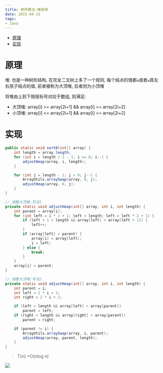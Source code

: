 ```yaml
---
title: 排序算法:堆排序
date: 2015-04-15
tags:
- Java
---
```

<!-- TOC -->

- [原理](#原理)
- [实现](#实现)

<!-- /TOC -->
# 原理

堆: 也是一种树形结构, 在完全二叉树上多了一个规则, 每个结点的值都`≥`或者`≤`其左右孩子结点的值, 前者被称为大顶堆, 后者则为小顶堆

将堆由上到下按层标号对应于数组, 则满足:
* 大顶堆: array[i] >= array[2i+1] && array[i] >= array[2i+2]  
* 小顶堆: array[i] <= array[2i+1] && array[i] <= array[2i+2]

# 实现

```Java
public static void sort0(int[] array) {
    int length = array.length;
    for (int i = length / 2 - 1; i >= 0; i--) {
        adjustHeap(array, i, length);
    }

    for (int j = length - 1; j > 0; j--) {
        ArrayUtils.arraySwap(array, 0, j);
        adjustHeap(array, 0, j);
    }
}
```

```Java
// 调整大顶堆:写法1
private static void adjustHeap(int[] array, int i, int length) {
    int parent = array[i];
    for (int left = i * 2 + 1; left < length; left = left * 2 + 1) {
        if (left + 1 < length && array[left] < array[left + 1]) {
            left++;
        }
        if (array[left] > parent) {
            array[i] = array[left];
            i = left;
        } else {
            break;
        }
    }
    array[i] = parent;
}
```

```Java
// 调整大顶堆:写法2
private static void adjustHeap(int[] array, int i, int length) {
    int parent = i;
    int left = 2 * i + 1;
    int right = 2 * i + 2;

    if (left < length && array[left] > array[parent])
        parent = left;
    if (right < length && array[right] > array[parent])
        parent = right;

    if (parent != i) {
        ArrayUtils.arraySwap(array, i, parent);
        adjustHeap(array, parent, length);
    }
}
```

> T(n) =O(nlog n)


[![](https://static.segmentfault.com/v-5b1df2a7/global/img/creativecommons-cc.svg)](https://creativecommons.org/licenses/by-nc-nd/4.0/)
